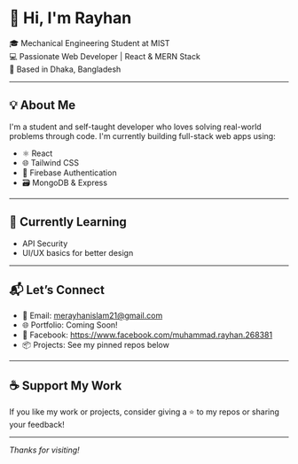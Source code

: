 # 👋 Hi, I'm Rayhan

🎓 Mechanical Engineering Student at MIST  
💻 Passionate Web Developer | React & MERN Stack  
📍 Based in Dhaka, Bangladesh

---

## 💡 About Me

I'm a student and self-taught developer who loves solving real-world problems through code. I'm currently building full-stack web apps using:

- ⚛️ React
- 🌐 Tailwind CSS
- 🔐 Firebase Authentication
- 🗃️ MongoDB & Express
---
## 🌱 Currently Learning
- API Security
- UI/UX basics for better design
---

## 📬 Let’s Connect

- 📧 Email: merayhanislam21@gmail.com
- 🌐 Portfolio: Coming Soon!
- 📱 Facebook: https://www.facebook.com/muhammad.rayhan.268381
- 📦 Projects: See my pinned repos below

---

## ☕ Support My Work

If you like my work or projects, consider giving a ⭐ to my repos or sharing your feedback!

---

_Thanks for visiting!_
